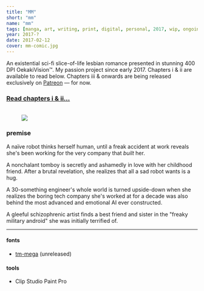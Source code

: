 ```yaml
---
title: "MM"
short: "mm"
name: "mm"
tags: [manga, art, writing, print, digital, personal, 2017, wip, ongoing]
year: 2017-?
date: 2017-02-12
cover: mm-comic.jpg
---
```


<!-- #### A clueless android goes to work for the very company that built her. -->

An existential sci-fi slice-of-life lesbian romance presented in stunning 400 DPI OekakiVision™. My passion project since early 2017. Chapters i & ii are available to read below. Chapters iii & onwards are being released exclusively on [Patreon](http://patreon.com/nezita)&nbsp;— for now.

<!-- ### preview -->

<h3 style="margin-bottom:2em">
  <a style="font-style:normal" href="{{ site.baseurl }}/manga/mm-preview">Read chapters i & ii…</a>
</h3>

<figure>
  <img src="{{ site.baseurl }}/assets/img/mm5.jpg">
</figure>

### premise

A naïve robot thinks herself human, until a freak accident at work reveals she's been working for the very company that *built* her.

A nonchalant tomboy is secretly and ashamedly in love with her childhood friend. After a brutal revelation, she realizes that all a sad robot wants is a hug.

A 30-something engineer's whole world is turned upside-down when she realizes the boring tech company she's worked at for a decade was also behind the most advanced and emotional AI ever constructed.

A gleeful schizophrenic artist finds a best friend and sister in the "freaky military android" she was initially terrified of.

* * *

#### fonts
- [tm-mega](/work/type/#tm-mega) (unreleased)

#### tools
- Clip Studio Paint Pro